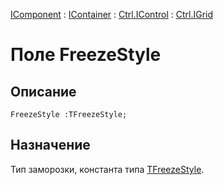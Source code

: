 ﻿---
Link: Com.Ctrl.IGrid.@FreezeStyle
---

[IComponent](topic:Com.Custom.ComClasses.IComponent.Default) :
[IContainer](topic:Com.Custom.ComClasses.IContainer.Default) :
[Ctrl.IControl](topic:Com.Custom.ComClasses.Ctrl.IControl.Default) :
[Ctrl.IGrid](Default)

# Поле FreezeStyle

## Описание

    FreezeStyle :TFreezeStyle;

## Назначение

Тип заморозки, константа типа [TFreezeStyle](TFreezeStyle).



